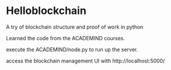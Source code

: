# Helloblockchain
A try of blockchain structure and proof of work in python

Learned the code from the ACADEMIND courses.

execute the ACADEMIND/node.py to run up the server.

access the blockchain management UI with http://localhost:5000/
